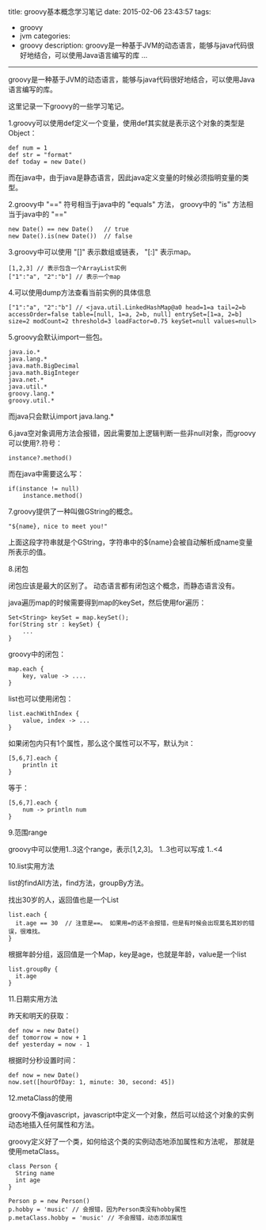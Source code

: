 title: groovy基本概念学习笔记
date: 2015-02-06 23:43:57
tags:
- groovy
- jvm
categories:
- groovy
description: groovy是一种基于JVM的动态语言，能够与java代码很好地结合，可以使用Java语言编写的库 ...
----------------

groovy是一种基于JVM的动态语言，能够与java代码很好地结合，可以使用Java语言编写的库。 

这里记录一下groovy的一些学习笔记。

1.groovy可以使用def定义一个变量，使用def其实就是表示这个对象的类型是Object：

    def num = 1
    def str = "format"
    def today = new Date()

而在java中，由于java是静态语言，因此java定义变量的时候必须指明变量的类型。


2.groovy中 "==" 符号相当于java中的 "equals" 方法， groovy中的 "is" 方法相当于java中的 "=="

    new Date() == new Date()   // true
    new Date().is(new Date())  // false

3.groovy中可以使用 "[]" 表示数组或链表， "[:]" 表示map。

    [1,2,3] // 表示包含一个ArrayList实例
    ["1":"a", "2":"b"] // 表示一个map

4.可以使用dump方法查看当前实例的具体信息

    ["1":"a", "2":"b"] // <java.util.LinkedHashMap@a0 head=1=a tail=2=b accessOrder=false table=[null, 1=a, 2=b, null] entrySet=[1=a, 2=b] size=2 modCount=2 threshold=3 loadFactor=0.75 keySet=null values=null>

5.groovy会默认import一些包。

    java.io.*
    java.lang.*
    java.math.BigDecimal
    java.math.BigInteger
    java.net.*
    java.util.*
    groovy.lang.*
    groovy.util.*

而java只会默认import    java.lang.*

6.java空对象调用方法会报错，因此需要加上逻辑判断一些非null对象，而groovy可以使用?.符号：

    instance?.method()

而在java中需要这么写：

    if(instance != null)
        instance.method()

7.groovy提供了一种叫做GString的概念。

    "${name}, nice to meet you!"

上面这段字符串就是个GString，字符串中的${name}会被自动解析成name变量所表示的值。

8.闭包

闭包应该是最大的区别了。 动态语言都有闭包这个概念，而静态语言没有。 

java遍历map的时候需要得到map的keySet，然后使用for遍历：

    Set<String> keySet = map.keySet();
    for(String str : keySet) {
        ...
    }

groovy中的闭包：

    map.each {
        key, value -> ....
    }  

list也可以使用闭包：

    list.eachWithIndex {
        value, index -> ...
    }

如果闭包内只有1个属性，那么这个属性可以不写，默认为it：

    [5,6,7].each {
        println it
    }

等于：

    [5,6,7].each {
        num -> println num
    }


9.范围range

groovy中可以使用1..3这个range，表示[1,2,3]。 1..3也可以写成 1..<4 


10.list实用方法

list的findAll方法，find方法，groupBy方法。

找出30岁的人，返回值也是一个List

    list.each {
      it.age == 30  // 注意是==。 如果用=的话不会报错，但是有时候会出现莫名其妙的错误，很难找。
    }

根据年龄分组，返回值是一个Map，key是age，也就是年龄，value是一个list

    list.groupBy {
      it.age
    }

11.日期实用方法

昨天和明天的获取：

    def now = new Date()
    def tomorrow = now + 1
    def yesterday = now - 1

根据时分秒设置时间：

    def now = new Date()
    now.set([hourOfDay: 1, minute: 30, second: 45])

12.metaClass的使用

groovy不像javascript，javascript中定义一个对象，然后可以给这个对象的实例动态地插入任何属性和方法。

groovy定义好了一个类，如何给这个类的实例动态地添加属性和方法呢， 那就是使用metaClass。

    class Person {
      String name
      int age
    }

    Person p = new Person()
    p.hobby = 'music' // 会报错，因为Person类没有hobby属性
    p.metaClass.hobby = 'music' // 不会报错，动态添加属性
